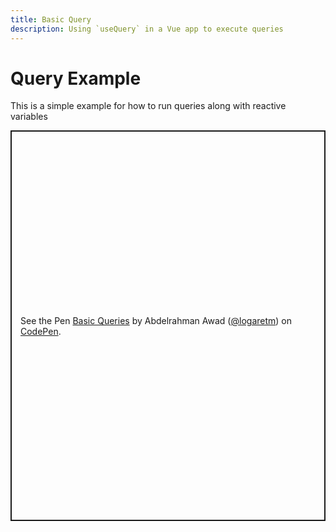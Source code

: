 ```yaml
---
title: Basic Query
description: Using `useQuery` in a Vue app to execute queries
---
```


# Query Example

This is a simple example for how to run queries along with reactive variables

<p class="codepen" data-height="625" data-theme-id="light" data-default-tab="js,result" data-user="logaretm" data-slug-hash="eYZbevO" style="height: 625px; box-sizing: border-box; display: flex; align-items: center; justify-content: center; border: 2px solid; margin: 1em 0; padding: 1em;" data-pen-title="Basic Queries">
  <span>See the Pen <a href="https://codepen.io/logaretm/pen/eYZbevO">
  Basic Queries</a> by Abdelrahman Awad (<a href="https://codepen.io/logaretm">@logaretm</a>)
  on <a href="https://codepen.io">CodePen</a>.</span>
</p>

<script async src="https://static.codepen.io/assets/embed/ei.js"></script>

